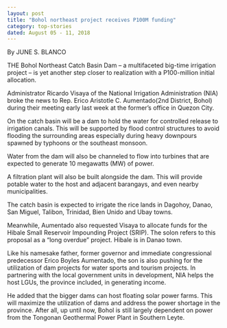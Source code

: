 ```yaml
---
layout: post
title: "Bohol northeast project receives P100M funding"
category: top-stories
dated: August 05 - 11, 2018
---
```


By JUNE S. BLANCO
 
THE Bohol Northeast Catch Basin Dam – a multifaceted big-time irrigation project – is yet another step closer to realization with a P100-million initial allocation.

Administrator Ricardo Visaya of the National Irrigation Administration (NIA) broke the news to Rep. Erico Aristotle C. Aumentado(2nd District, Bohol) during their meeting early last week at the former’s office in Quezon City.

On the catch basin will be a dam to hold the water for controlled release to irrigation canals. This will be supported by flood control structures to avoid flooding the surrounding areas especially during heavy downpours spawned by typhoons or the southeast monsoon.

Water from the dam will also be channeled to flow into turbines that are expected to generate 10 megawatts (MW) of power.

A filtration plant will also be built alongside the dam. This will provide potable water to the host and adjacent barangays, and even nearby municipalities.

The catch basin is expected to irrigate the rice lands in Dagohoy, Danao, San Miguel, Talibon, Trinidad, Bien Unido and Ubay towns.

Meanwhile, Aumentado also requested Visaya to allocate funds for the Hibale Small Reservoir Impounding Project (SRIP). The solon refers to this proposal as a “long overdue” project. Hibale is in Danao town.

Like his namesake father, former governor and immediate congressional predecessor Erico Boyles Aumentado, the son is also pushing for the utilization of dam projects for water sports and tourism projects. In partnering with the local government units in development, NIA helps the host LGUs, the province included, in generating income.

He added that the bigger dams can host floating solar power farms. This will maximize the utilization of dams and address the power shortage in the province. After all, up until now, Bohol is still largely dependent on power from the Tongonan Geothermal Power Plant in Southern Leyte.